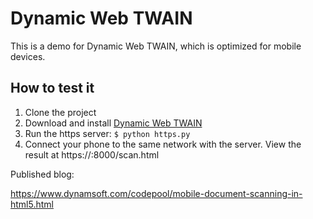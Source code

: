 # Dynamic Web TWAIN

This is a demo for Dynamic Web TWAIN, which is optimized for mobile devices.

## How to test it

1. Clone the project
2. Download and install [Dynamic Web TWAIN](https://www.dynamsoft.com/web-twain/downloads/)
3. Run the https server: `$ python https.py`
4. Connect your phone to the same network with the server. View the result at https://<ip-of-the-server>:8000/scan.html


Published blog:

https://www.dynamsoft.com/codepool/mobile-document-scanning-in-html5.html

